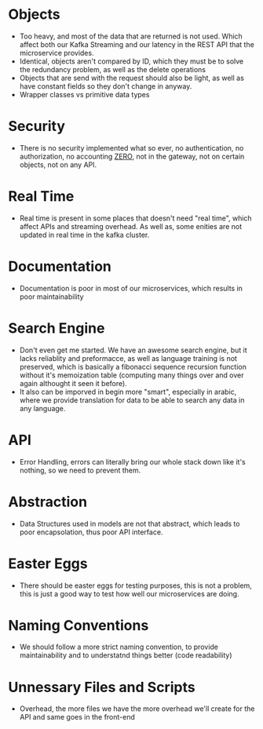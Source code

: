 # Objects
- Too heavy, and most of the data that are returned is not used. Which affect both our Kafka Streaming and our latency in the REST API that the microservice provides.
- Identical, objects aren't compared by ID, which they must be to solve the redundancy problem, as well as the delete operations
- Objects that are send with the request should also be light, as well as have constant fields so they don't change in anyway.
- Wrapper classes vs primitive data types

# Security
- There is no security implemented what so ever, no authentication, no authorization, no accounting [ZERO](https://64.media.tumblr.com/e9f5a52f4563ee58a151e0f98d6d36b4/tumblr_pvcwrrtu7K1xpdwtoo1_540.gifv), not in the gateway, not on certain objects, not on any API.

# Real Time
- Real time is present in some places that doesn't need "real time", which affect APIs and streaming overhead. As well as, some enities are not updated in real time in the kafka cluster.

# Documentation
- Documentation is poor in most of our microservices, which results in poor maintainability 

# Search Engine
- Don't even get me started. We have an awesome search engine, but it lacks reliablity and preformacce, as well as language training is not preserved, which is basically a fibonacci sequence recursion function without it's memoization table (computing many things over and over again althought it seen it before).
- It also can be imporved in begin more "smart", especially in arabic, where we provide translation for data to be able to search any data in any language.

# API
- Error Handling, errors can literally bring our whole stack down like it's nothing, so we need to prevent them.

# Abstraction
- Data Structures used in models are not that abstract, which leads to poor encapsolation, thus poor API interface.

# Easter Eggs
- There should be easter eggs for testing purposes, this is not a problem, this is just a good way to test how well our microservices are doing.

# Naming Conventions
- We should follow a more strict naming convention, to provide maintainability and to understatnd things better (code readability)

# Unnessary Files and Scripts
- Overhead, the more files we have the more overhead we'll create for the API and same goes in the front-end